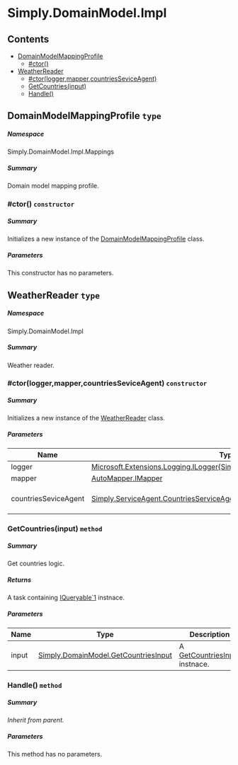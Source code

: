 <a name='assembly'></a>
# Simply.DomainModel.Impl

## Contents

- [DomainModelMappingProfile](#T-Simply-DomainModel-Impl-Mappings-DomainModelMappingProfile 'Simply.DomainModel.Impl.Mappings.DomainModelMappingProfile')
  - [#ctor()](#M-Simply-DomainModel-Impl-Mappings-DomainModelMappingProfile-#ctor 'Simply.DomainModel.Impl.Mappings.DomainModelMappingProfile.#ctor')
- [WeatherReader](#T-Simply-DomainModel-Impl-WeatherReader 'Simply.DomainModel.Impl.WeatherReader')
  - [#ctor(logger,mapper,countriesSeviceAgent)](#M-Simply-DomainModel-Impl-WeatherReader-#ctor-Microsoft-Extensions-Logging-ILogger{Simply-DomainModel-Impl-WeatherReader},AutoMapper-IMapper,Simply-ServiceAgent-CountriesServiceAgent-Abstractions-ICountriesSeviceAgent- 'Simply.DomainModel.Impl.WeatherReader.#ctor(Microsoft.Extensions.Logging.ILogger{Simply.DomainModel.Impl.WeatherReader},AutoMapper.IMapper,Simply.ServiceAgent.CountriesServiceAgent.Abstractions.ICountriesSeviceAgent)')
  - [GetCountries(input)](#M-Simply-DomainModel-Impl-WeatherReader-GetCountries-Simply-DomainModel-GetCountriesInput- 'Simply.DomainModel.Impl.WeatherReader.GetCountries(Simply.DomainModel.GetCountriesInput)')
  - [Handle()](#M-Simply-DomainModel-Impl-WeatherReader-Handle-Simply-DomainModel-Cqrs-GetWeatherByCountryNameQuery,System-Threading-CancellationToken- 'Simply.DomainModel.Impl.WeatherReader.Handle(Simply.DomainModel.Cqrs.GetWeatherByCountryNameQuery,System.Threading.CancellationToken)')

<a name='T-Simply-DomainModel-Impl-Mappings-DomainModelMappingProfile'></a>
## DomainModelMappingProfile `type`

##### Namespace

Simply.DomainModel.Impl.Mappings

##### Summary

Domain model mapping profile.

<a name='M-Simply-DomainModel-Impl-Mappings-DomainModelMappingProfile-#ctor'></a>
### #ctor() `constructor`

##### Summary

Initializes a new instance of the [DomainModelMappingProfile](#T-Simply-DomainModel-Impl-Mappings-DomainModelMappingProfile 'Simply.DomainModel.Impl.Mappings.DomainModelMappingProfile') class.

##### Parameters

This constructor has no parameters.

<a name='T-Simply-DomainModel-Impl-WeatherReader'></a>
## WeatherReader `type`

##### Namespace

Simply.DomainModel.Impl

##### Summary

Weather reader.

<a name='M-Simply-DomainModel-Impl-WeatherReader-#ctor-Microsoft-Extensions-Logging-ILogger{Simply-DomainModel-Impl-WeatherReader},AutoMapper-IMapper,Simply-ServiceAgent-CountriesServiceAgent-Abstractions-ICountriesSeviceAgent-'></a>
### #ctor(logger,mapper,countriesSeviceAgent) `constructor`

##### Summary

Initializes a new instance of the [WeatherReader](#T-Simply-DomainModel-Impl-WeatherReader 'Simply.DomainModel.Impl.WeatherReader') class.

##### Parameters

| Name | Type | Description |
| ---- | ---- | ----------- |
| logger | [Microsoft.Extensions.Logging.ILogger{Simply.DomainModel.Impl.WeatherReader}](#T-Microsoft-Extensions-Logging-ILogger{Simply-DomainModel-Impl-WeatherReader} 'Microsoft.Extensions.Logging.ILogger{Simply.DomainModel.Impl.WeatherReader}') | A [ILogger\`1](#T-Microsoft-Extensions-Logging-ILogger`1 'Microsoft.Extensions.Logging.ILogger`1') instnace. |
| mapper | [AutoMapper.IMapper](#T-AutoMapper-IMapper 'AutoMapper.IMapper') | A [IMapper](#T-AutoMapper-IMapper 'AutoMapper.IMapper') instance. |
| countriesSeviceAgent | [Simply.ServiceAgent.CountriesServiceAgent.Abstractions.ICountriesSeviceAgent](#T-Simply-ServiceAgent-CountriesServiceAgent-Abstractions-ICountriesSeviceAgent 'Simply.ServiceAgent.CountriesServiceAgent.Abstractions.ICountriesSeviceAgent') | A [ICountriesSeviceAgent](#T-Simply-ServiceAgent-CountriesServiceAgent-Abstractions-ICountriesSeviceAgent 'Simply.ServiceAgent.CountriesServiceAgent.Abstractions.ICountriesSeviceAgent') instance. |

<a name='M-Simply-DomainModel-Impl-WeatherReader-GetCountries-Simply-DomainModel-GetCountriesInput-'></a>
### GetCountries(input) `method`

##### Summary

Get countries logic.

##### Returns

A task containing [IQueryable\`1](http://msdn.microsoft.com/query/dev14.query?appId=Dev14IDEF1&l=EN-US&k=k:System.Linq.IQueryable`1 'System.Linq.IQueryable`1') instnace.

##### Parameters

| Name | Type | Description |
| ---- | ---- | ----------- |
| input | [Simply.DomainModel.GetCountriesInput](#T-Simply-DomainModel-GetCountriesInput 'Simply.DomainModel.GetCountriesInput') | A [GetCountriesInput](#T-Simply-DomainModel-GetCountriesInput 'Simply.DomainModel.GetCountriesInput') instnace. |

<a name='M-Simply-DomainModel-Impl-WeatherReader-Handle-Simply-DomainModel-Cqrs-GetWeatherByCountryNameQuery,System-Threading-CancellationToken-'></a>
### Handle() `method`

##### Summary

*Inherit from parent.*

##### Parameters

This method has no parameters.
